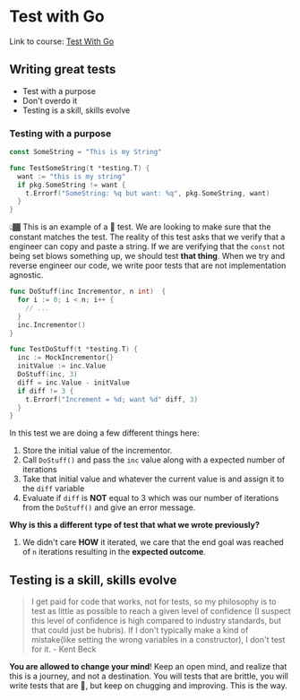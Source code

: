 # Test with Go
Link to course: [Test With Go](https://courses.calhoun.io/lessons/)

## Writing great tests
- Test with a purpose
- Don't overdo it
- Testing is a skill, skills evolve

### Testing with a purpose
```go
const SomeString = "This is my String"

func TestSomeString(t *testing.T) {
  want := "this is my string"
  if pkg.SomeString != want {
    t.Errorf("SomeString: %q but want: %q", pkg.SomeString, want)
  }
}
```
👆🏾 This is an example of a 💩 test. We are looking to make sure that the constant matches the test. The reality of this test asks that we verify that a engineer can copy and paste a string. If we are verifying that the `const` not being set blows something up, we should test **that thing**. When we try and reverse engineer our code, we write poor tests that are not implementation agnostic.

```go
func DoStuff(inc Incrementor, n int)  {
  for i := 0; i < n; i++ {
    // ...
  }
  inc.Incrementor()
}

func TestDoStuff(t *testing.T) {
  inc := MockIncrementor{}
  initValue := inc.Value
  DoStuff(inc, 3)
  diff = inc.Value - initValue
  if diff != 3 {
    t.Errorf("Increment = %d; want %d" diff, 3)
  }
}
```
In this test we are doing a few different things here:
1. Store the initial value of the incrementor.
2. Call `DoStuff()` and pass the `inc` value along with a expected number of iterations
3. Take that initial value and whatever the current value is and assign it to the `diff` variable
4. Evaluate if `diff` is **NOT** equal to 3 which was our number of iterations from the `DoStuff()` and give an error message.

**Why is this a different type of test that what we wrote previously?**
1. We didn't care **HOW** it iterated, we care that the end goal was reached of `n` iterations resulting in the **expected outcome**.

## Testing is a skill, skills evolve
> I get paid for code that works, not for tests, so my philosophy is to test as little as possible to reach a given level of confidence (I suspect this level of confidence is high compared to industry standards, but that could just be hubris). If I don't typically make a kind of mistake(like setting the wrong variables in a constructor), I don't test for it. - Kent Beck

**You are allowed to change your mind**! Keep an open mind, and realize that this is a journey, and not a destination. You will tests that are brittle, you will write tests that are 💩, but keep on chugging and improving. This is the way.